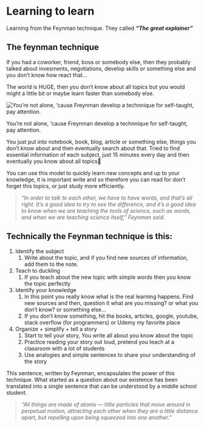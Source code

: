 # Learning to learn

Learning from the Feynman technique. They called ***“The great explainer”***

## The feynman technique

If you had a coworker, friend, boss or somebody else, then they probably talked about invesments, negotiations, develop skills or something else and you don’t know how react that... 

The world is HUGE, then you don’t know about all topics but you would might a little bit or maybe learn faster than somebody else.

![You’re not alone, ‘cause Freynman develop a technnique for self-taught, pay attention. ](https://images.unsplash.com/photo-1468779036391-52341f60b55d?ixlib=rb-1.2.1&q=85&fm=jpg&crop=entropy&cs=srgb)

You’re not alone, ‘cause Freynman develop a technnique for self-taught, pay attention. 

You just put into notebook, book, blog, article or something else, things you don’t know about and then eventually search about that. Tried to find essential information of each subject, just 15 minutes every day and then eventually you know about all topics🙂 

You can use this model to quickly learn new concepts and up to your knowledge, it is important write and so therefore you can read for don’t forget this topics, or just study more efficiently.

> *“In order to talk to each other, we have to have words, and that’s all right. It’s a good idea to try to see the difference, and it’s a good idea to know when we are teaching the tools of science, such as words, and when we are teaching science itself,” Feynman said.*
> 

## Technically the Feynman technique is this:

1. Identify the subject
    1. Write about the topic, and if you find new sources of information, add them to the note. 
2. Teach to duckling
    1. If you teach about the new topic with simple words then you know the topic perfectly 
3. Identify your knowledge
    1. In this point you really know what is the real learning happens. Find new sources and then, question it what are you missing? or what you don’t know? or something else... 
    2. If you don’t know something, hit the books, articles, google, youtube,  stack overflow (for programmers) or Udemy my favorite place
4. Organize + simplify + tell a story
    1. Start to tell your story, You write all about you know about the topic
    2. Practice reading your story out loud, pretend you teach at a classroom with a lot of students
    3. Use analogies and simple sentences to share your understanding of the story

This sentence, written by Feynman, encapsulates the power of this technique. What started as a question about our existence has been translated into a single sentence that can be understood by a middle school student.

> *“All things are made of atoms — little particles that move around in perpetual motion, attracting each other when they are a little distance apart, but repelling upon being squeezed into one another.”*
>
